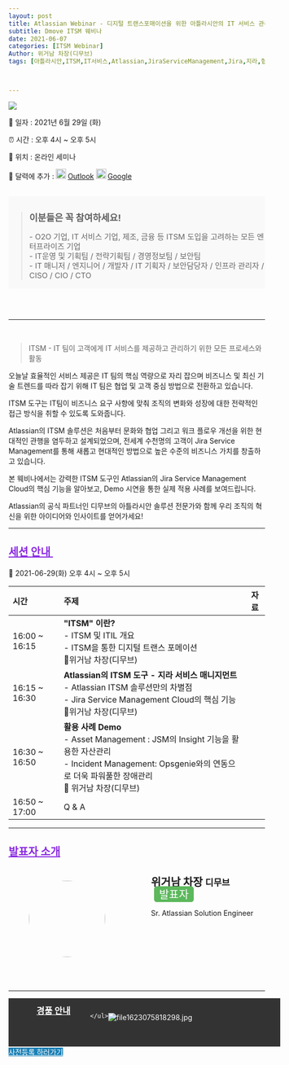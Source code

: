 ```yaml
---
layout: post
title: Atlassian Webinar - 디지털 트랜스포매이션을 위한 아틀라시안의 IT 서비스 관리 
subtitle: Dmove ITSM 웨비나
date: 2021-06-07
categories: [ITSM Webinar]
Author: 위거남 차장(디무브)
tags: [아틀라시안,ITSM,IT서비스,Atlassian,JiraServiceManagement,Jira,지라,협업솔루션,ITIL,디지털트랜스포케이션]



---
```




![](https://talkit.tv/userfiles/images/file1622460868828.jpg)





:calendar: 일자 : 2021년 6월 29일 (화)

:alarm_clock: 시간 : 오후 4시 ~ 오후 5시

&#127970; 위치 : 온라인 세미나 

:date: 달력에 추가 : <a href="https://talkit.tv/Event/Article/ICS/?IDX=2586" title="아웃룩 등록" style="display:inline-block;"><img src="https://talkit.tv/images/icon_Outlook.png" width="20" style="margin-right:3px; display:inline-block;">Outlook</a> <a href="https://talkit.tv/Event/Article/ICS/_Google.asp?IDX=2586" target="_blank" title="구글캘린더 등록" style="display:inline-block;" ><img src="https://talkit.tv/images/icon_googlecalendar.png" width="20" style="margin-right:3px; display:inline-block;">Google</a> 





<div style="margin: 30px 0; border: 0.5px solid #f9f9f9; border-ladius:3px; background-color:#f9f9f9; padding 30px 20px;">
    <div>
        <blockquote>
            <h4 style="margin-bottom: 6px !important; font-size: 18px  !important; margin:30px 0 19px; line-height: 24px !important; font-weight: bold; position:relative; letter-spacing : normal;">이분들은 꼭 참여하세요!</h4>
            <p style="font-size: 15px !important;
    line-height: 19px !important; color:#666;">- O2O 기업, IT 서비스 기업, 제조, 금융 등 ITSM 도입을 고려하는 모든 엔터프라이즈 기업 <br>- IT운영 및 기획팀 /  전략기획팀 / 경영정보팀 / 보안팀 <br>- IT 매니저 / 엔지니어 / 개발자 / IT 기획자 / 보안담당자 / 인프라 관리자 / CISO / CIO / CTO</p>
        </blockquote>
    </div>

</div>





<br>

<hr>



<br>





> ITSM - IT 팀이 고객에게 IT 서비스를 제공하고 관리하기 위한 모든 프로세스와 활동

  

  오늘날 효율적인 서비스 제공은 IT 팀의 핵심 역량으로 자리 잡으며 비즈니스 및 최신 기술 트렌드를 따라 잡기 위해 IT 팀은 협업 및 고객 중심 방법으로 전환하고 있습니다.  





ITSM 도구는 IT팀이 비즈니스 요구 사항에 맞춰 조직의 변화와 성장에 대한 전략적인 접근 방식을 취할 수 있도록 도와줍니다.



Atlassian의 ITSM 솔루션은 처음부터 문화와 협업 그리고 워크 플로우 개선을 위한 현대적인 관행을 염두하고 설계되었으며, 전세계 수천명의 고객이 Jira Service Management를 통해 새롭고 현대적인 방법으로 높은 수준의 비즈니스 가치를 창출하고 있습니다.



본 웨비나에서는 강력한 ITSM 도구인 Atlassian의 Jira Service Management Cloud의 핵심 기능을 알아보고, Demo 시연을 통한 실제 적용 사례를 보여드립니다.





Atlassian의 공식 파트너인 디무브의 아틀라시안 솔루션 전문가와 함께 우리 조직의 혁신을 위한 아이디어와 인사이트를 얻어가세요!



<hr>


## <span style="color:blueviolet;"><u>세션 안내 </u></span>



:date:    2021-06-29(화) 오후 4시 ~ 오후 5시



| 시간          | 주제                                                         | 자료 |
| :------------ | :----------------------------------------------------------- | :--: |
| 16:00 ~ 16:15 | **"ITSM" 이란?**<br />- ITSM 및 ITIL 개요<br />- ITSM을 통한 디지털 트랜스 포메이션<br />&#128589;위거남 차장(디무브) |      |
| 16:15 ~ 16:30 | **Atlassian의 ITSM 도구  - 지라 서비스 매니지먼트**<br />- Atlassian ITSM 솔루션만의 차별점<br />- Jira Service Management Cloud의 핵심 기능<br />&#128589;위거남 차장(디무브) |      |
| 16:30 ~ 16:50 | **활용 사례 Demo**<br />- Asset Management : JSM의 Insight 기능을 활용한 자산관리<br />- Incident Management: Opsgenie와의 연동으로 더욱 파워풀한 장애관리<br />&#128589; 위거남 차장(디무브) |      |
| 16:50 ~ 17:00 | Q & A                                                        |      |







<hr>




## <span style="color:blueviolet;"><u>발표자 소개 </u></span>

<div style="display:block; position:relative; min-height:180px !important;padding-bottom:20px !important;margin:30px 0;border-bottom:0;">
		<figure style="width:200px; float:left; ">
            		<img style="width:150px;height:150px; display:inline-block; border-radius:50% !important;" src="https://dmove.co.kr/html/_skin/img/sub/company/img_ourteam_andy.png" alt="">
            </figure>
	<div class="blog-item-small-content">
		<h2>
			위거남&nbsp;차장
			<small>디무브</small>
			<span style="padding: 3px 10px; font-weight: 400; line-height: 1;
    color: #fff;
    text-align: center;
    white-space: nowrap;
    vertical-align: baseline;
    border-radius: .25em; margin-left:6px !important; background-color:#5cb85c;">발표자</span>
		</h2>
		<p>Sr. Atlassian Solution Engineer</p>
	</div>
</div>




<hr>





  <div style="width:100%; color:#fff !important; float: left; position:relative; min-height: 1px; padding-right: 15px; padding-left: 15px; background-color:#333333;">
        <ul style="border: 0 !important; padding-left: 0; margin-bottom: 0; list-style: none; margin-top: 0; margin-block-start: 1em; margin-block-end: 1em;
margin-inline-start: 0px; margin-inline-end: 0px; padding-inline-start: 40px; display:inline-flex;" id="nav-white ">
            <li style="font-size: 17px !important; line-height: 23px !important; text-align: -webkit-match-parent;">
            <a href="#goodsTab" style="background-color:#333333; color:white !important; font-weight:bold; margin-right:10px; " data-toggle="tab">경품 안내</a>
            </li>


        </ul>

 <div style="padding:15px 0;">
 <div style="display: block; opacity: 1; padding-bottom:20px !important; transition: opacity .15 linear;" id="goodsTab">
    <img src="https://talkit.tv/userfiles/images/file1623075818298.jpg" title="file1623075818298.jpg" style=" max-width:100%; display:block; vertical-align: middle; border:0; height: auto;">
    </div>
      </div></div>





<br>
<hr>


<div class="btn_main_more mt40 mb_t_c">
      <a href="https://talkit.tv/Event/2586" style="background-color: #1980B6; color:white;">사전등록 하러가기</a> 
		    </div>









